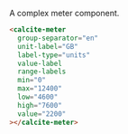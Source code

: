 A complex meter component.

```html
<calcite-meter
  group-separator="en"
  unit-label="GB"
  label-type="units"
  value-label
  range-labels
  min="0"
  max="12400"
  low="4600"
  high="7600"
  value="2200"
></calcite-meter>
```
